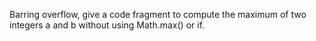 Barring overflow, give a code fragment to compute the maximum of two integers a and b without using Math.max() or if.
